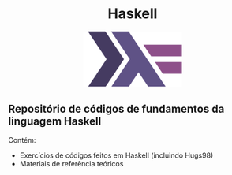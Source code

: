 <div align="center">
  <h1>Haskell</h1>
  <img src=".github/Haskell_logo.png" width="200">
</div>

## Repositório de códigos de fundamentos da linguagem Haskell

Contém:

- Exercícios de códigos feitos em Haskell (incluindo Hugs98)
- Materiais de referência teóricos
